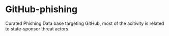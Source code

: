 # GitHub-phishing

Curated Phishing Data base targeting GitHub, most of the acitivity is related to state-sponsor threat actors
